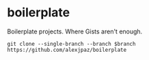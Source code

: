 boilerplate
===========

Boilerplate projects. Where Gists aren't enough.

    git clone --single-branch --branch $branch https://github.com/alexjpaz/boilerplate
